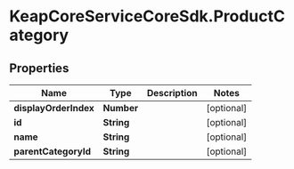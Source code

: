 # KeapCoreServiceCoreSdk.ProductCategory

## Properties

Name | Type | Description | Notes
------------ | ------------- | ------------- | -------------
**displayOrderIndex** | **Number** |  | [optional] 
**id** | **String** |  | [optional] 
**name** | **String** |  | [optional] 
**parentCategoryId** | **String** |  | [optional] 


